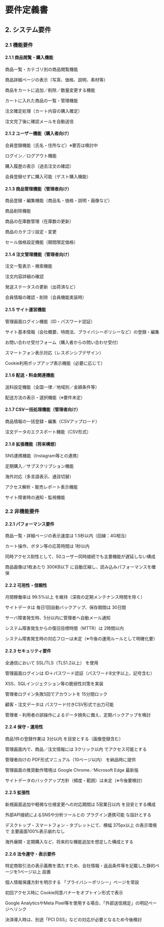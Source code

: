 # 要件定義書
## 2. システム要件
### 2.1 機能要件
#### 2.1.1 商品閲覧・購入機能
商品一覧・カテゴリ別の商品閲覧機能

商品詳細ページの表示（写真、価格、説明、素材等）

商品をカートに追加／削除／数量変更する機能

カートに入れた商品の一覧・管理機能

注文確定処理（カート内容の購入確定）

注文完了後に確認メールを自動送信

#### 2.1.2 ユーザー機能（購入者向け）
会員登録機能（氏名・住所など）※要否は検討中

ログイン／ログアウト機能

購入履歴の表示（過去注文の確認）

会員登録せずに購入可能（ゲスト購入機能）

#### 2.1.3 商品管理機能（管理者向け）
商品登録・編集機能（商品名・価格・説明・画像など）

商品削除機能

商品の在庫数管理（在庫数の更新）

商品のカテゴリ設定・変更

セール価格設定機能（期間限定価格）

#### 2.1.4 注文管理機能（管理者向け）
注文一覧表示・検索機能

注文内容詳細の確認

発送ステータスの更新（出荷済など）

会員情報の確認・削除（会員機能実装時）

#### 2.1.5 サイト運営機能
管理画面ログイン機能（ID・パスワード認証）

サイト基本情報（会社概要、特商法、プライバシーポリシーなど）の登録・編集

お問い合わせ受付フォーム（購入者からの問い合わせ受付）

スマートフォン表示対応（レスポンシブデザイン）

Cookie利用ポップアップ表示機能（必要に応じて）

#### 2.1.6 配送・料金関連機能
送料設定機能（全国一律／地域別／金額条件等）

配送方法の表示・選択機能（※要件未定）

#### 2.1.7 CSV一括処理機能（管理者向け）
商品情報の一括登録・編集（CSVアップロード）

注文データのエクスポート機能（CSV形式）

#### 2.1.8 拡張機能（将来構想）
SNS連携機能（Instagram等との連携）

定期購入／サブスクリプション機能

海外対応（多言語表示、通貨切替）

アクセス解析・販売レポート表示機能

サイト障害時の通知・監視機能

### 2.2 非機能要件
#### 2.2.1 パフォーマンス要件
商品一覧・詳細ページの表示速度は 1.5秒以内（回線：4G相当）

カート操作、ボタン等の応答時間は 1秒以内

同時アクセス耐性として、50ユーザー同時接続でも主要機能が遅延しない構成

商品画像は1枚あたり 300KB以下 に自動圧縮し、読み込みパフォーマンスを確保

#### 2.2.2 可用性・信頼性
月間稼働率は 99.5%以上 を維持（深夜の定期メンテナンス時間を除く）

サイトデータは 毎日1回自動バックアップ、保存期間は 30日間

サーバ障害発生時、5分以内に管理者へ自動メール通知

システム障害発生からの復旧目標時間（MTTR）は 2時間以内

システム障害発生時の対応フローは未定（※今後の運用ルールとして明確化要）

#### 2.2.3 セキュリティ要件
全通信において SSL/TLS（TLS1.2以上） を使用

管理画面ログインは ID＋パスワード認証（パスワード8文字以上、記号含む）

XSS、SQLインジェクション等の脆弱性対策を実装

管理者ログイン失敗5回でアカウントを 15分間ロック

顧客・注文データは パスワード付きCSV形式で出力可能

管理者・利用者の誤操作によるデータ損失に備え、定期バックアップを検討

#### 2.2.4 保守・運用性
商品1件の登録作業は 3分以内 を目安とする（画像登録含む）

管理画面内で、商品／注文情報には 3クリック以内 でアクセス可能とする

管理者向けの PDF形式マニュアル（10ページ以内） を納品時に提供

管理画面の推奨動作環境は Google Chrome／Microsoft Edge 最新版

サイトデータのバックアップ方針（頻度・範囲）は未定（※今後要検討）

#### 2.2.5 拡張性
新規画面追加や軽微な仕様変更への対応期間は 5営業日以内 を目安とする構成

外部API接続によるSNSや分析ツールとの プラグイン連携可能 な設計とする

デスクトップ・スマートフォン・タブレットにて、横幅 375px以上 の表示環境で 主要画面100%表示崩れなし

海外展開・定期購入など、将来的な機能追加を想定した構成とする

#### 2.2.6 法令遵守・表示要件
特定商取引法の表示義務を満たすため、会社情報・返品条件等を記載した静的ページを1ページ以上 設置

個人情報保護方針を明示する 「プライバシーポリシー」ページを常設

初回アクセス時に Cookie同意バナーをオプトイン形式で表示

Google AnalyticsやMeta Pixel等を使用する場合、「外部送信規定」の明記ページへリンク

決済導入時は、別途「PCI DSS」などの対応が必要となるため今後検討

